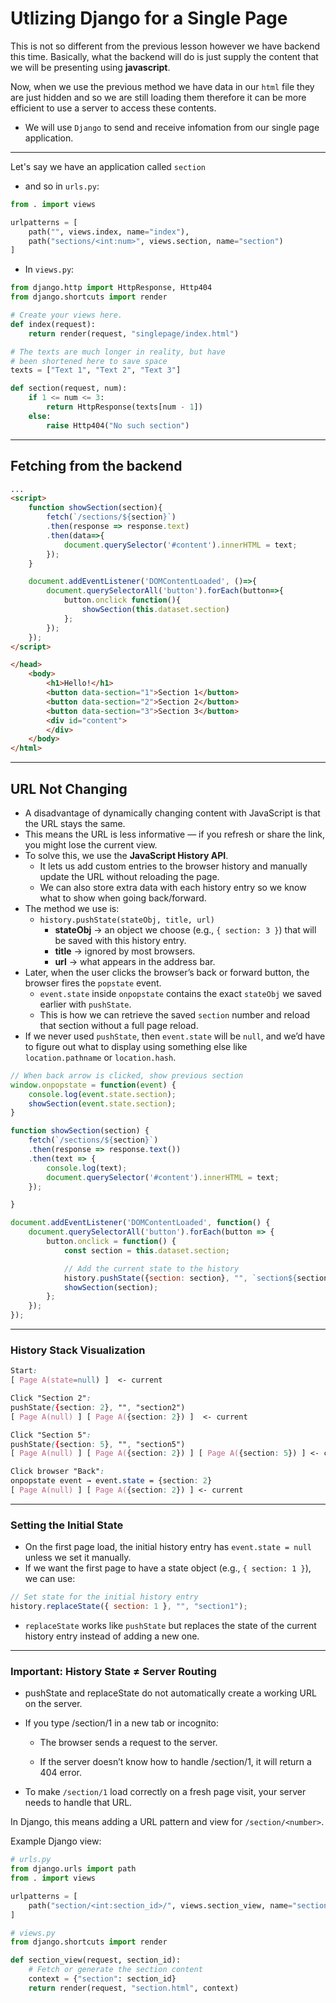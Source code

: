 # Utlizing Django for a Single Page
This is not so different from the previous lesson however we have backend this time. Basically, what the backend will do is just supply the content that we will be presenting using **javascript**.

Now, when we use the previous method we have data in our `html` file they are just hidden and so we are still loading them therefore it can be more efficient to use a server to access these contents.

- We will use `Django` to send and receive infomation from our single page application.

---
Let's say we have an application called `section` 

- and so in `urls.py`:
```python
from . import views

urlpatterns = [
    path("", views.index, name="index"),
    path("sections/<int:num>", views.section, name="section")
]
```
- In `views.py`:
```python
from django.http import HttpResponse, Http404
from django.shortcuts import render

# Create your views here.
def index(request):
    return render(request, "singlepage/index.html")

# The texts are much longer in reality, but have
# been shortened here to save space
texts = ["Text 1", "Text 2", "Text 3"]

def section(request, num):
    if 1 <= num <= 3:
        return HttpResponse(texts[num - 1])
    else:
        raise Http404("No such section")
```
---
## Fetching from the backend
```html
...
<script>
    function showSection(section){
        fetch(`/sections/${section}`)
        .then(response => response.text)
        .then(data=>{
            document.querySelector('#content').innerHTML = text;
        });
    }

    document.addEventListener('DOMContentLoaded', ()=>{
        document.querySelectorAll('button').forEach(button=>{
            button.onclick function(){
                showSection(this.dataset.section)
            };
        });
    });
</script>

</head>
    <body>
        <h1>Hello!</h1>
        <button data-section="1">Section 1</button>
        <button data-section="2">Section 2</button>
        <button data-section="3">Section 3</button>
        <div id="content">
        </div>
    </body>
</html>
```

---
## URL Not Changing

- A disadvantage of dynamically changing content with JavaScript is that the URL stays the same.
- This means the URL is less informative — if you refresh or share the link, you might lose the current view.
- To solve this, we use the **JavaScript History API**.
    - It lets us add custom entries to the browser history and manually update the URL without reloading the page.
    - We can also store extra data with each history entry so we know what to show when going back/forward.
- The method we use is:
    - `history.pushState(stateObj, title, url)`
        - **stateObj** → an object we choose (e.g., `{ section: 3 }`) that will be saved with this history entry.
        - **title** → ignored by most browsers.
        - **url** → what appears in the address bar.
- Later, when the user clicks the browser’s back or forward button, the browser fires the `popstate` event.
    - `event.state` inside `onpopstate` contains the exact `stateObj` we saved earlier with `pushState`.
    - This is how we can retrieve the saved `section` number and reload that section without a full page reload.
- If we never used `pushState`, then `event.state` will be `null`, and we’d have to figure out what to display using something else like `location.pathname` or `location.hash`.

```javascript
// When back arrow is clicked, show previous section
window.onpopstate = function(event) {
    console.log(event.state.section);
    showSection(event.state.section);
}

function showSection(section) {
    fetch(`/sections/${section}`)
    .then(response => response.text())
    .then(text => {
        console.log(text);
        document.querySelector('#content').innerHTML = text;
    });

}

document.addEventListener('DOMContentLoaded', function() {
    document.querySelectorAll('button').forEach(button => {
        button.onclick = function() {
            const section = this.dataset.section;

            // Add the current state to the history
            history.pushState({section: section}, "", `section${section}`);
            showSection(section);
        };
    });
});
```
---
### History Stack Visualization
```css
Start:
[ Page A(state=null) ]  <- current

Click "Section 2":
pushState({section: 2}, "", "section2")
[ Page A(null) ] [ Page A({section: 2}) ]  <- current

Click "Section 5":
pushState({section: 5}, "", "section5")
[ Page A(null) ] [ Page A({section: 2}) ] [ Page A({section: 5}) ] <- current

Click browser "Back":
onpopstate event → event.state = {section: 2}
[ Page A(null) ] [ Page A({section: 2}) ] <- current
```
---
### Setting the Initial State

- On the first page load, the initial history entry has `event.state = null` unless we set it manually.
- If we want the first page to have a state object (e.g., `{ section: 1 }`), we can use:

```javascript
// Set state for the initial history entry
history.replaceState({ section: 1 }, "", "section1");
```
- `replaceState` works like `pushState` but replaces the state of the current history entry instead of adding a new one.

---
### Important: History State ≠ Server Routing
- pushState and replaceState do not automatically create a working URL on the server.
- If you type /section/1 in a new tab or incognito:

    - The browser sends a request to the server.

    - If the server doesn’t know how to handle /section/1, it will return a 404 error.

- To make `/section/1` load correctly on a fresh page visit, your server needs to handle that URL.

In Django, this means adding a URL pattern and view for `/section/<number>`.

Example Django view:
```python
# urls.py
from django.urls import path
from . import views

urlpatterns = [
    path("section/<int:section_id>/", views.section_view, name="section"),
]

# views.py
from django.shortcuts import render

def section_view(request, section_id):
    # Fetch or generate the section content
    context = {"section": section_id}
    return render(request, "section.html", context)
```